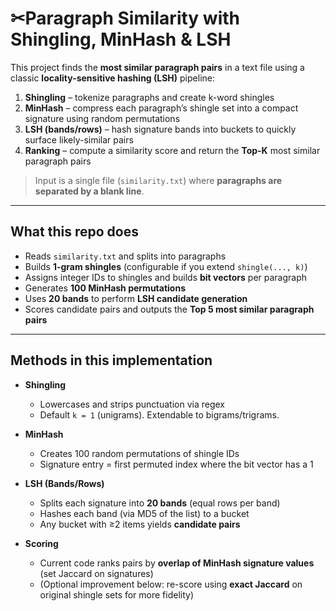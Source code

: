 # ✂Paragraph Similarity with Shingling, MinHash & LSH

This project finds the **most similar paragraph pairs** in a text file using a classic **locality-sensitive hashing (LSH)** pipeline:

1) **Shingling** – tokenize paragraphs and create k-word shingles  
2) **MinHash** – compress each paragraph’s shingle set into a compact signature using random permutations  
3) **LSH (bands/rows)** – hash signature bands into buckets to quickly surface likely-similar pairs  
4) **Ranking** – compute a similarity score and return the **Top-K** most similar paragraph pairs

> Input is a single file (`similarity.txt`) where **paragraphs are separated by a blank line**.

---

## What this repo does

- Reads `similarity.txt` and splits into paragraphs  
- Builds **1-gram shingles** (configurable if you extend `shingle(..., k)`)  
- Assigns integer IDs to shingles and builds **bit vectors** per paragraph  
- Generates **100 MinHash permutations**  
- Uses **20 bands** to perform **LSH candidate generation**  
- Scores candidate pairs and outputs the **Top 5 most similar paragraph pairs**

---

## Methods in this implementation

- **Shingling**  
  - Lowercases and strips punctuation via regex  
  - Default `k = 1` (unigrams). Extendable to bigrams/trigrams.

- **MinHash**  
  - Creates 100 random permutations of shingle IDs  
  - Signature entry = first permuted index where the bit vector has a 1

- **LSH (Bands/Rows)**  
  - Splits each signature into **20 bands** (equal rows per band)  
  - Hashes each band (via MD5 of the list) to a bucket  
  - Any bucket with ≥2 items yields **candidate pairs**

- **Scoring**  
  - Current code ranks pairs by **overlap of MinHash signature values** (set Jaccard on signatures)  
  - (Optional improvement below: re-score using **exact Jaccard** on original shingle sets for more fidelity)




